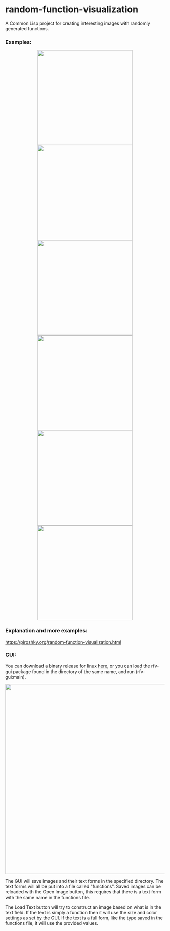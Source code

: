 # random-function-visualization

A Common Lisp project for creating interesting images with randomly generated functions.

### Examples:
<p align="center">
<a href="https://i.imgur.com/VMglKHU.png"><img src="https://i.imgur.com/VMglKHU.png" width="300" height="300"></a>
<a href="https://i.imgur.com/l8OYTux.png"><img src="https://i.imgur.com/l8OYTux.png" width="300" height="300"></a>
<a href="https://i.imgur.com/VzfcCdx.png"><img src="https://i.imgur.com/VzfcCdx.png" width="300" height="300"></a>
<a href="https://i.imgur.com/Kguy5JP.png"><img src="https://i.imgur.com/Kguy5JP.png" width="300" height="300"></a>
<a href="https://i.imgur.com/ZvapKnh.png"><img src="https://i.imgur.com/ZvapKnh.png" width="300" height="300"></a>
<a href="https://i.imgur.com/DERByjN.png"><img src="https://i.imgur.com/DERByjN.png" width="300" height="300"></a>
</p>

### Explanation and more examples:
https://piroshky.org/random-function-visualization.html

### GUI:
You can download a binary release for linux [here](), or you can load the rfv-gui package
found in the directory of the same name, and run (rfv-gui:main).

<a href="https://i.imgur.com/OpFLyjG.png"><img src="https://i.imgur.com/OpFLyjG.png" height="600"></a>

The GUI will save images and their text forms in the specified directory. The text forms
will all be put into a file called "functions". Saved images can be reloaded with the Open
Image button, this requires that there is a text form with the same name in the functions
file.

The Load Text button will try to construct an image based on what is in the text field. If
the text is simply a function then it will use the size and color settings as set by the
GUI. If the text is a full form, like the type saved in the functions file, it will use
the provided values.
